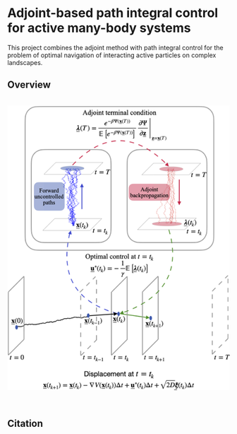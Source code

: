 # Adjoint-based path integral control <br /> for active many-body systems
This project combines the adjoint method with path integral control for the problem of optimal navigation of interacting active particles on complex landscapes.

## Overview

&nbsp;
&nbsp;
&nbsp;
&nbsp;
&nbsp;
&nbsp;
&nbsp;
&nbsp;
&nbsp;
&nbsp;
&nbsp;
&nbsp;
&nbsp;
&nbsp;
&nbsp;
![plot](./figures/fig2_adjoint.png)

&nbsp;

## Citation
